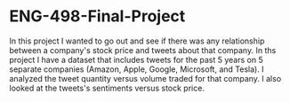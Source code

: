 # ENG-498-Final-Project
In this project I wanted to go out and see if there was any relationship between a company's stock price and tweets about that company. In ths project I have a dataset that includes tweets for the past 5 years on 5 separate companies (Amazon, Apple, Google, Microsoft, and Tesla). I analyzed the tweet quantity versus volume traded for that company. I also looked at the tweets's sentiments versus stock price. 
